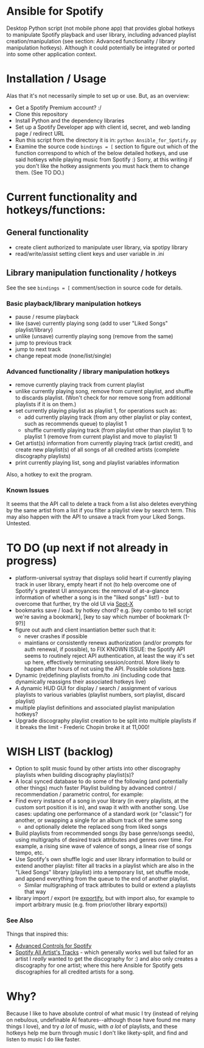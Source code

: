 # Ansible for Spotify
Desktop Python script (not mobile phone app) that provides global hotkeys to manipulate Spotify playback and user library, including advanced playlist creation/manipulation (see section: Advanced functionality / library manipulation hotkeys). Although it could potentially be integrated or ported into some other application context.

# Installation / Usage
Alas that it's not necessarily simple to set up or use. But, as an overview:
- Get a Spotify Premium account? :/
- Clone this repository
- Install Python and the dependency libraries
- Set up a Spotify Developer app with client id, secret, and web landing page / redirect URL
- Run this script from the directory it is in: `python Ansible_for_Spotify.py`
- Examine the source code `bindings = [` section to figure out which of the function correspond to which of the below detailed hotkeys, and use said hotkeys while playing music from Spotify :) Sorry, at this writing if you don't like the hotkey assignments you must hack them to change them. (See TO DO.)

# Current functionality and hotkeys/functions:
## General functionality
- create client authorized to manipulate user library, via spotipy library
- read/write/assist setting client keys and user variable in .ini

## Library manipulation functionality / hotkeys

See the see `bindings = [` comment/section in source code for details.

### Basic playback/library manipulation hotkeys
- pause / resume playback
- like (save) currently playing song (add to user "Liked Songs" playlist/library)
- unlike (unsave) currently playing song (remove from the same)
- jump to previous track
- jump to next track
- change repeat mode (none/list/single)

### Advanced functionality / library manipulation hotkeys
- remove currently playing track from current playlist
- unlike currently playing song, remove from current playlist, and shuffle to discards playlist. (Won't check for nor remove song from additional playlists if it is on them.)
- set currently playing playlist as playlist 1, for operations such as:
  - add currently playing track (from any other playlist or play context, such as recommends queue) to playlist 1
  - shuffle currently playing track (from playlist other than playlist 1) to playlist 1 (remove from current playlist and move to playlist 1)
- Get artist(s) information from currently playing track (artist credit), and create new playlist(s) of all songs of all credited artists (complete discography playlists)
- print currently playing list, song and playlist variables information

Also, a hotkey to exit the program.

### Known Issues
It seems that the API call to delete a track from a list also deletes everything by the same artist from a list if you filter a playlist view by search term. This may also happen with the API to unsave a track from your Liked Songs. Untested.

# TO DO (up next if not already in progress)
- platform-universal systray that displays solid heart if currently playing track in user library, empty heart if not (to help overcome one of Spotify's greatest UI annoyances: the removal of at-a-glance information of whether a song is in the "liked songs" list!) - but to overcome that further, try the old UI via [Spot-X](https://github.com/SpotX-Official/SpotX) 
- bookmarks save / load. by hotkey chord? e.g. [key combo to tell script we're saving a bookmark], [key to say which number of bookmark (1-9?)]
- figure out auth and client insantiation better such that it:
  - never crashes if possible
  - maintians or consistently renews authorization (and/or prompts for auth renewal, if possible), to FIX KNOWN ISSUE: the Spotify API seems to routinely reject API authentication, at least the way it's set up here, effectively terminating session/control. More likely to happen after hours of not using the API. Possible solutions [here](https://stackoverflow.com/questions/48883731/refresh-token-spotipy).
- Dynamic (re)defining playlists from/to .ini (including code that dynamically reassigns their associated hotkeys live)
- A dynamic HUD GUI for display / search / assignment of various playlists to various variables (playlist numbers, sort playlist, discard playlist)
- multiple playlist definitions and associated playlist manipulation hotkeys?
- Upgrade discography playlist creation to be split into multiple playlists if it breaks the limit - Frederic Chopin broke it at 11,000!

# WISH LIST (backlog)
- Option to split music found by other artists into other discography playlists when building discography playlist(s)?
- A local synced database to do some of the following (and potentially other things) much faster
Playlist building by advanced control / recommendation / parametric control, for example:
- Find every instance of a song in your library (in every playlists, at the custom sort position it is in), and swap it with with another song. Use cases: updating one performance of a standard work (or "classic") for another, or swapping a single for an album track of the same song
  - and optionally delete the replaced song from liked songs
- Build playlists from recommended songs (by base genre/songs seeds), using multigraphs of desired track attributes and genres over time. For example, a rising sine wave of valence of songs, a linear rise of songs tempo, etc.
- Use Spotify's own shuffle logic and user library information to build or extend another playlist: filter all tracks in a playlist which are also in the "Liked Songs" library (playlist) into a temporary list, set shuffle mode, and append everything from the queue to the end of another playlist.
   - Similar multigraphing of track attributes to build or extend a playlists that way
- library import / export (re [exportify](https://exportify.net/), but with import also, for example to import arbitrary music (e.g. from prior/other library exports))

### See Also
Things that inspired this:
- [Advanced Controls for Spotify](https://spotifyadvancedcontrols.rekord.cloud/)
- [Spotify All Artist's Tracks](https://chromewebstore.google.com/detail/spotify-artists-all-songs/jdicfniianljldbajoghhnilmnghgmno) - which generally works well but failed for an artist I _really_ wanted to get the discography for :) and also only creates a discography for one artist; where this here Ansible for Spotify gets discographies for all credited artists for a song.

# Why?

Because I like to have absolute control of what music I try (instead of relying on nebulous, undefinable AI features--although those have found me many things I love), and try _a lot_ of music, with _a lot_ of playlists, and these hotkeys help me burn through music I don't like likety-split, and find and listen to music I do like faster.